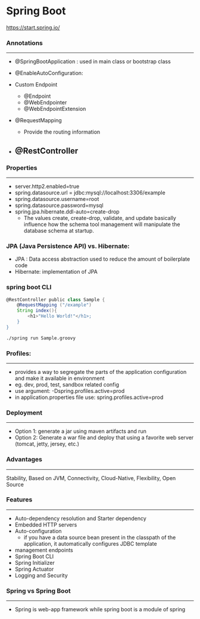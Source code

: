 # Spring Boot 

https://start.spring.io/



### Annotations
---------------
* @SpringBootApplication : used in main class or bootstrap class 
* @EnableAutoConfiguration: 

* Custom Endpoint
  - @Endpoint 
  - @WebEndpointer
  - @WebEndpointExtension

* @RequestMapping
  - Provide the routing information
* @RestController
  - 

### Properties
--------------
* server.http2.enabled=true
* spring.datasource.url = jdbc:mysql://localhost:3306/example
* spring.datasource.username=root
* spring.datasource.password=mysql
* spring.jpa.hibernate.ddl-auto=create-drop
  - The values create, create-drop, validate, and update basically influence how the schema tool management will manipulate the database schema at startup.


### JPA (Java Persistence API) vs. Hibernate:
* JPA : Data access abstraction used to reduce the amount of boilerplate code 
* Hibernate: implementation of JPA


### spring boot CLI
```groovy
@RestController public class Sample {
    @RequestMapping ("/example")
    String index(){
        <h1>"Hello World!"</h1>;
    }
}
```

```bash
./spring run Sample.groovy
```

### Profiles: 
---------------
- provides a way to segregate the parts of the application configuration and make it available in environment
- eg. dev, prod, test, sandbox related config
- use argument: -Dspring.profiles.active=prod
- in application.properties file use: spring.profiles.active=prod


### Deployment
--------------
* Option 1: generate a jar using maven artifacts and run 
* Option 2: Generate a war file and deploy that using a favorite web server (tomcat, jetty, jersey, etc.)

### Advantages
--------------
Stability, Based on JVM, Connectivity, Cloud-Native, Flexibility, Open Source

### Features
------------
* Auto-dependency resolution and Starter dependency 
* Embedded HTTP servers
* Auto-configuration
  - if you have a data source bean present in the classpath of the application, it automatically configures JDBC template
* management endpoints
* Spring Boot CLI
* Spring Initializer 
* Spring Actuator
* Logging and Security

### Spring vs Spring Boot
--------------
* Spring is web-app framework while spring boot is a module of spring
